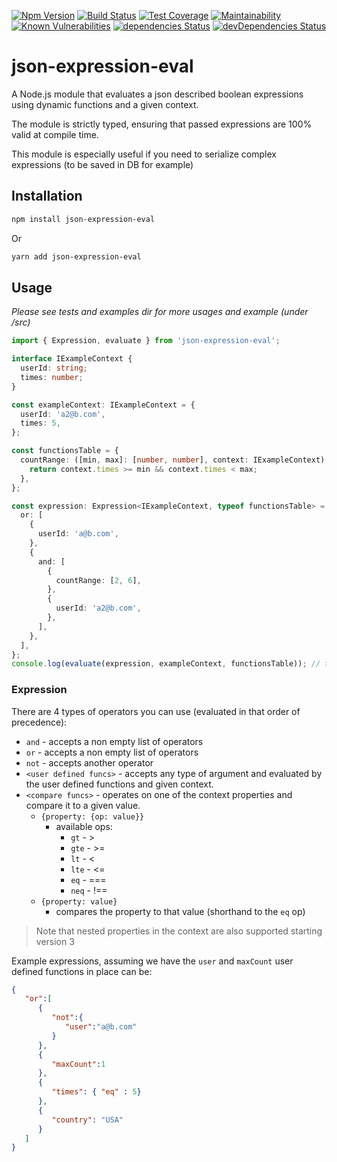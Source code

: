 [![Npm Version](https://img.shields.io/npm/v/json-expression-eval.svg?style=popout)](https://www.npmjs.com/package/json-expression-eval)
[![Build Status](https://travis-ci.org/regevbr/json-expression-eval.svg?branch=master)](https://travis-ci.org/regevbr/json-expression-eval)
[![Test Coverage](https://api.codeclimate.com/v1/badges/5cc9e9fe4871a315f2aa/test_coverage)](https://codeclimate.com/github/regevbr/json-expression-eval/test_coverage)
[![Maintainability](https://api.codeclimate.com/v1/badges/5cc9e9fe4871a315f2aa/maintainability)](https://codeclimate.com/github/regevbr/json-expression-eval/maintainability)
[![Known Vulnerabilities](https://snyk.io/test/github/regevbr/json-expression-eval/badge.svg?targetFile=package.json)](https://snyk.io/test/github/regevbr/json-expression-eval?targetFile=package.json)
[![dependencies Status](https://david-dm.org/regevbr/json-expression-eval/status.svg)](https://david-dm.org/regevbr/json-expression-eval)
[![devDependencies Status](https://david-dm.org/regevbr/json-expression-eval/dev-status.svg)](https://david-dm.org/regevbr/json-expression-eval?type=dev)

# json-expression-eval
A Node.js module that evaluates a json described boolean expressions using dynamic functions and a given context.

The module is strictly typed, ensuring that passed expressions are 100% valid at compile time.

This module is especially useful if you need to serialize complex expressions (to be saved in DB for example) 
  
## Installation 
```sh
npm install json-expression-eval
```
Or
```sh
yarn add json-expression-eval
```

## Usage

 *Please see tests and examples dir for more usages and example (under /src)* 

```typescript
import { Expression, evaluate } from 'json-expression-eval';

interface IExampleContext {
  userId: string;
  times: number;
}

const exampleContext: IExampleContext = {
  userId: 'a2@b.com',
  times: 5,
};

const functionsTable = {
  countRange: ([min, max]: [number, number], context: IExampleContext): boolean => {
    return context.times >= min && context.times < max;
  },
};

const expression: Expression<IExampleContext, typeof functionsTable> = {
  or: [
    {
      userId: 'a@b.com',
    },
    {
      and: [
        {
          countRange: [2, 6],
        },
        {
          userId: 'a2@b.com',
        },
      ],
    },
  ],
};
console.log(evaluate(expression, exampleContext, functionsTable)); // true
```

### Expression

There are 4 types of operators you can use (evaluated in that order of precedence):
- `and` - accepts a non empty list of operators
- `or` - accepts a non empty list of operators
- `not` - accepts another operator
- `<user defined funcs>` - accepts any type of argument and evaluated by the user defined functions and given context.
- `<compare funcs>` - operates on one of the context properties and compare it to a given value.
    - `{property: {op: value}}`
        - available ops:
            - `gt` - >
            - `gte` - >=
            - `lt` - <
            - `lte` - <=
            - `eq` - ===
            - `neq` - !==
    - `{property: value}`
        - compares the property to that value (shorthand to the `eq` op)
> Note that nested properties in the context are also supported starting version 3

Example expressions, assuming we have the `user` and `maxCount` user defined functions in place can be:
```json
{  
   "or":[  
      {  
         "not":{  
            "user":"a@b.com"
         }
      },
      {  
         "maxCount":1
      },
      {  
         "times": { "eq" : 5}
      },
      {  
         "country": "USA"
      }
   ]
}
```
